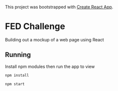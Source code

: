This project was bootstrapped with [Create React App](https://github.com/facebook/create-react-app).

# FED Challenge

Building out a mockup of a web page using React

## Running

Install npm modules then run the app to view

```bash
npm install
```

```bash
npm start
```
